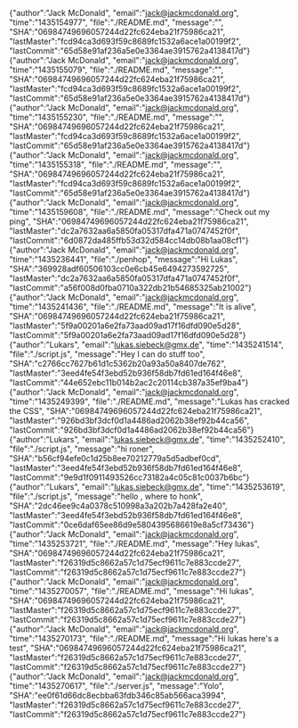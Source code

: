 
{"author":"Jack McDonald", "email":"jack@jackmcdonald.org", "time":"1435154977", "file":"./README.md", "message":"", "SHA":"06984749696057244d22fc624eba21f75986ca21", "lastMaster":"fcd94ca3d693f59c8689fc1532a6ace1a00199f2", "lastCommit":"65d58e91af236a5e0e3364ae3915762a4138417d"}
{"author":"Jack McDonald", "email":"jack@jackmcdonald.org", "time":"1435155079", "file":"./README.md", "message":"", "SHA":"06984749696057244d22fc624eba21f75986ca21", "lastMaster":"fcd94ca3d693f59c8689fc1532a6ace1a00199f2", "lastCommit":"65d58e91af236a5e0e3364ae3915762a4138417d"}
{"author":"Jack McDonald", "email":"jack@jackmcdonald.org", "time":"1435155230", "file":"./README.md", "message":"", "SHA":"06984749696057244d22fc624eba21f75986ca21", "lastMaster":"fcd94ca3d693f59c8689fc1532a6ace1a00199f2", "lastCommit":"65d58e91af236a5e0e3364ae3915762a4138417d"}
{"author":"Jack McDonald", "email":"jack@jackmcdonald.org", "time":"1435155318", "file":"./README.md", "message":"", "SHA":"06984749696057244d22fc624eba21f75986ca21", "lastMaster":"fcd94ca3d693f59c8689fc1532a6ace1a00199f2", "lastCommit":"65d58e91af236a5e0e3364ae3915762a4138417d"}
{"author":"Jack McDonald", "email":"jack@jackmcdonald.org", "time":"1435159608", "file":"./README.md", "message":"Check out my ping", "SHA":"06984749696057244d22fc624eba21f75986ca21", "lastMaster":"dc2a7632aa6a5850fa05317dfa471a0747452f0f", "lastCommit":"6d0872da485ffb53d32d584cc14db08b1aa08cf1"}
{"author":"Jack McDonald", "email":"jack@jackmcdonald.org", "time":"1435236441", "file":"./penhop", "message":"Hi Lukas", "SHA":"369928adf60506103cc0e6cb45e6494273592725", "lastMaster":"dc2a7632aa6a5850fa05317dfa471a0747452f0f", "lastCommit":"a56f008d0fba0710a322db21b54685325ab21002"}
{"author":"Jack McDonald", "email":"jack@jackmcdonald.org", "time":"1435241436", "file":"./README.md", "message":"It is alive", "SHA":"06984749696057244d22fc624eba21f75986ca21", "lastMaster":"5f9a00201a6e2fa73aad09ad17f16dfd090e5d28", "lastCommit":"5f9a00201a6e2fa73aad09ad17f16dfd090e5d28"}
{"author":"Lukars", "email":"lukas.siebeck@gmx.de", "time":"1435241514", "file":"./script.js", "message":"Hey I can do stuff too", "SHA":"c2766cc7627b61d1c5362b20a93a50a8407de762", "lastMaster":"3eed4fe54f3ebd52b936f58db7fd61ed164f46e8", "lastCommit":"44e652ebc11b014b2ac2c20114cb387a35ef9ba4"}
{"author":"Jack McDonald", "email":"jack@jackmcdonald.org", "time":"1435249399", "file":"./README.md", "message":"Lukas has cracked the CSS", "SHA":"06984749696057244d22fc624eba21f75986ca21", "lastMaster":"926bd3bf3dcf0d1a4486ad2062b38ef92b44ca56", "lastCommit":"926bd3bf3dcf0d1a4486ad2062b38ef92b44ca56"}
{"author":"Lukars", "email":"lukas.siebeck@gmx.de", "time":"1435252410", "file":"./script.js", "message":"hi roner", "SHA":"b56cf94efe0c1d25b8ee70212779a5d5adbef0cd", "lastMaster":"3eed4fe54f3ebd52b936f58db7fd61ed164f46e8", "lastCommit":"9e9d1f0911493526cc73182a4c05c81c0037b6bc"}
{"author":"Lukars", "email":"lukas.siebeck@gmx.de", "time":"1435253619", "file":"./script.js", "message":"hello , where to honk", "SHA":"2dc46ee9c4a0378c510998a3a202b7a428fa2e40", "lastMaster":"3eed4fe54f3ebd52b936f58db7fd61ed164f46e8", "lastCommit":"0ce6daf65ee86d9e5804395686619e8a5cf73436"}
{"author":"Jack McDonald", "email":"jack@jackmcdonald.org", "time":"1435253721", "file":"./README.md", "message":"Hey lukas", "SHA":"06984749696057244d22fc624eba21f75986ca21", "lastMaster":"f26319d5c8662a57c1d75ecf9611c7e883ccde27", "lastCommit":"f26319d5c8662a57c1d75ecf9611c7e883ccde27"}
{"author":"Jack McDonald", "email":"jack@jackmcdonald.org", "time":"1435270057", "file":"./README.md", "message":"Hi lukas", "SHA":"06984749696057244d22fc624eba21f75986ca21", "lastMaster":"f26319d5c8662a57c1d75ecf9611c7e883ccde27", "lastCommit":"f26319d5c8662a57c1d75ecf9611c7e883ccde27"}
{"author":"Jack McDonald", "email":"jack@jackmcdonald.org", "time":"1435270173", "file":"./README.md", "message":"Hi lukas here's a test", "SHA":"06984749696057244d22fc624eba21f75986ca21", "lastMaster":"f26319d5c8662a57c1d75ecf9611c7e883ccde27", "lastCommit":"f26319d5c8662a57c1d75ecf9611c7e883ccde27"}
{"author":"Jack McDonald", "email":"jack@jackmcdonald.org", "time":"1435270617", "file":"./server.js", "message":"Yolo", "SHA":"ee0f61d66dc8ecbba63fdb346c85ab566aca3994", "lastMaster":"f26319d5c8662a57c1d75ecf9611c7e883ccde27", "lastCommit":"f26319d5c8662a57c1d75ecf9611c7e883ccde27"}
